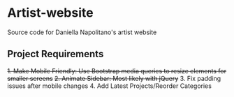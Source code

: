 # Artist-website
Source code for Daniella Napolitano's artist website

## Project Requirements
~~1. Make Mobile Friendly:  Use Bootstrap media queries to resize elements for smaller screens~~
~~2. Animate Sidebar: Most likely with jQuery~~
3. Fix padding issues after mobile changes
4. Add Latest Projects/Reorder Categories
